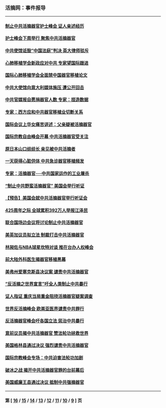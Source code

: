 ### 活摘网：事件报导
---
#### [制止中共活摘器官护士峰会 证人亲述经历](../../pages/nf5877/n13859007.md?11090430) 
#### [护士峰会下周举行 聚焦中共活摘器官](../../pages/nf5877/n13855418.md?11090430) 
#### [中共使馆诋毁“中国法庭”判决 英大律师驳斥](../../pages/nf5877/n13833945.md?11090430) 
#### [心肺移植学会新政应对中共 专家望国际跟进](../../pages/nf5877/n13829043.md?11090430) 
#### [国际心肺移植学会全面禁中国器官移植论文](../../pages/nf5877/n13827785.md?11090430) 
#### [中共大使馆向意大利媒体施压 遭公开回击](../../pages/nf5877/n13826038.md?11090430) 
#### [中共官媒报自愿捐器官人数 专家：捏造数据](../../pages/nf5877/n13814130.md?11090430) 
#### [专家：西方应和中共器官移植业切断关系](../../pages/nf5877/n13772828.md?11090430) 
#### [国际会议上华女痛苦讲述：父亲疑被活摘器官](../../pages/nf5877/n13771583.md?11090430) 
#### [国际宗教自由峰会开幕 中共活摘器官受关注](../../pages/nf5877/n13769995.md?11090430) 
#### [原日本山口组组长 亲见被中共活摘者](../../pages/nf5877/n13767360.md?11090430) 
#### [一天获得心脏供体 中共急诊器官移植频发](../../pages/nf5877/n13764689.md?11090430) 
#### [专家：活摘器官──中共国家运作的工业屠杀](../../pages/nf5877/n13761178.md?11090430) 
#### [“制止中共野蛮活摘器官” 美国会举行听证](../../pages/nf5877/n13735831.md?11090430) 
#### [【预告】美国会就中共活摘器官举行听证会](../../pages/nf5877/n13732843.md?11090430) 
#### [425周年之际 全球累积392万人举报江泽民](../../pages/nf5877/n13719232.md?11090430) 
#### [联合国场边会议将讨论制止中共活摘器官](../../pages/nf5877/n13656361.md?11090430) 
#### [美英加议员拟立法 制裁打击中共活摘器官](../../pages/nf5877/n13430251.md?11090430) 
#### [林昶佐与NBA球星坎特对谈 推在台办人权峰会](../../pages/nf5877/n13414467.md?11090430) 
#### [前大陆外科医生揭器官移植黑幕](../../pages/nf5877/n13401416.md?11090430) 
#### [美弗州爱塞克斯县决议案 谴责中共活摘器官](../../pages/nf5877/n13320919.md?11090430) 
#### [“反活摘之世界宣言”吁全人类制止中共暴行](../../pages/nf5877/n13259730.md?11090430) 
#### [证人指证 重庆当局重金阻挠活摘器官疑案调查](../../pages/nf5877/n13259127.md?11090430) 
#### [世界反活摘峰会 欧美亚医界谴责中共罪行](../../pages/nf5877/n13253550.md?11090430) 
#### [反活摘器官峰会吁各国立法 惩治中共暴行](../../pages/nf5877/n13245052.md?11090430) 
#### [意前议员揭中共活摘器官 赞法轮功拯救世界](../../pages/nf5877/n13203445.md?11090430) 
#### [美国格林县通过决议 强烈谴责中共活摘器官](../../pages/nf5877/n13119367.md?11090430) 
#### [国际宗教峰会专场：中共迫害法轮功加剧](../../pages/nf5877/n13088279.md?11090430) 
#### [破冰之战 揭开中共活摘器官罪的台前幕后](../../pages/nf5877/n13082457.md?11090430) 
#### [美国威廉王县通过决议 抵制中共强摘器官](../../pages/nf5877/n13056521.md?11090430) 

---
#### 第 [ [16](./16.md?11090430) / [15](./15.md?11090430) / [14](./14.md?11090430) / [13](./13.md?11090430) / [12](./12.md?11090430) / [11](./11.md?11090430) / [10](./10.md?11090430) / [9](./9.md?11090430) ] 页
